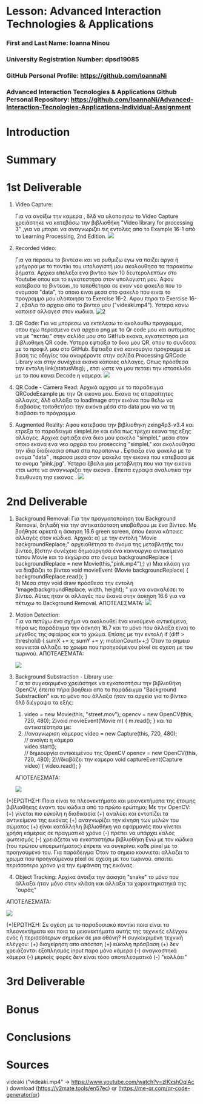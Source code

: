 # Lesson: Advanced Interaction Technologies & Applications

### First and Last Name: Ioanna Ninou
### University Registration Number: dpsd19085
### GitHub Personal Profile: https://github.com/IoannaNi
### Advanced Interaction Tecnologies & Applications Github Personal Repository: https://github.com/IoannaNi/Advanced-Interaction-Tecnologies-Applications-Individual-Assignment

# Introduction

# Summary


# 1st Deliverable
 1. Video Capture:

    Για να ανοίξω την καμερα , δλδ να υλοποιησω το Video Capture χρειάστηκε να κατεβάσω την βιβλιοθήκη "Video library for processing 3" ,για να μπορει να αναγνωριζει τις εντολες απο  το Example 16-1 από το Learning Processing, 2nd Edition. 
    ![](dpsdXXXXX/1.png)



 2. Recorded video:

    Για να περασω το βιντεακι και να ρυθμιζω εγω να παιζει αργα ή γρήγορα με το ποντίκι του υπολογιστή μου ακολουθησα τα παρακάτω βήματα. Αρχικα επελεξα ενα βιντεο των 10 δευτερολεπτων στο Youtube οπου και το εγκατεστησα στον υπολογιστη μου. Αφου  κατεβασα το βιντεακι ,το τοποθετησα σε εναν νεο φακελο που το ονομασα "data", το οποιο ειναι μεσα στο φακελο που ειναι το προγραμμα μου υλοποιησα το Exercise 16-2. Αφου πηρα το Exercise 16-2 ,εβαλα το αρχειο απο το βιντεο μου ("videaki.mp4"). 
    Υστερα κανω καποιεσ αλλαγεσ στον κωδικα. 
![2](dpsdXXXXX/2.png)



3. QR Code:
  Για να μπορεσω να εκτελεσω το ακολουθω προγραμμα, οπου εχω περασμενο ενα αρχειο png με το Qr code μου και αυτοματος να με "πετάει" στην σελίδα μου στο GitHub εκανα, εγκατεστησα μια βιβλιοθηκη QR code.
  Υστερα εφτιαξα το δικο μου QR, οπου το συνδεσα με το προφιλ μου στο GitHub. Εφτιαξα ενα καινουργιο προγραμμα με βαση τις οδηγίες του αναφέροντε στην σελίδα Processing QRCode Library και στην συνέχεια εκανα κάποιες αλλαγες. Οπως πρόσθεσα την εντολη  link(statusMsg); , ετσι ωστε να μου πεταει την ιστοσελιδα με το που κανει Decode η καμερα.
![](dpsdXXXXX/3.png)


4. QR Code - Camera Read:
  Αρχικά αρχισα με το παραδειγμα QRCodeExample με την Qr εικονα μου. Εκανα τις απαραίτητες αλλαγες, δλδ αλλάξα το loadImage στην εικόνα που θελω να διαβάσεις τοποθετήσει την εικόνα μέσα στο data μου για να τη διαβάσει το πρόγραμμα.



5. Augmented Reality:
    Αφου κατεβασα την βιβλιοθηκη zxing4p3-v3.4 και ετρεξα το παραδειγμα simpleLite και ειδα πως τρεχει εκανα της εξης αλλαγες. Αρχικα εφτιαξα ενα δικο μου φακελο "simpleL" μεσα στον οποιο εκανα ενα νεο αρχειο του proseccing "simpleL" και ακολουθησα την ιδια διαδικασια οπωσ στα παραπανω . Εφτιαξα ενα φακελο με το ονομα "data" , περασα μεσα στον φακελο την εικονa που κατεβασα με το ονομα "pink.jpg". Υστερα έβαλα μια μεταβλητη που για την εικονα ετσι ωστε να αναγνωριζει την εικονα . Επειτα εγραψα αναλυτικα την διευθυνση τησ εικονας .
![](dpsdXXXXX/Screenshot%20(6).png)

# 2nd Deliverable
 1. Background Removal:
   Για την πραγματοποίηση του Background Removal, δηλαδή για την αντικατάσταση υποβάθρου με ένα βίντεο. Με βοήθησε αρκετά η άσκηση 16.6 green screen, όπου έκανα κάποιες αλλαγές στον κώδικα. Αρχικά:
      α) με την εντολή "Movie backgroundReplace;" αρχειοθέτησα το όνομα της μεταβλητής του βίντεο, 
      β)στην συνέχεια δημιούργησα ένα καινούργιο αντικείμενο τύπου Movie και το εκχώρισα στο όνομα backgroundReplace ( backgroundReplace = new Movie(this,"pink.mp4");) 
      γ) Μια κλάση για να διαβάζει το βίντεο
         void movieEvent (Movie backgroundReplace) 
           {
              backgroundReplace.read();
            }   
      δ) Μέσα στην void draw πρόσθεσα την εντολή  "image(backgroundReplace, width, height); " για να ανακαλέσει το βίντεο. 
      Αύτες ήταν οι αλλαγές που έκανα στην άσκηση 16.6 για να πέτυχω το Background Removal.
      ΑΠΟΤΕΛΕΣΜΑΤΑ:
      ![](dpsdXXXXX/Screenshot%20(12).png)


  2. Motion Detection:   
    Για να πετύχω ένα σχήμα να ακολουθεί ένα κινούμενο αντικέιμενο, πήρα ως παράδειγμα την άσκηση 16.7 και το μόνο που άλλαξα είναι το μέγεθος της σφαίρας και το χρώμα.
    Επίσης με την εντολή 
    if (diff > threshold) 
     {   sumX += x;
         sumY += y;
        motionCount++;}
    Όταν το σημειο κουνιεται αλλαζει το χρωμα που προηγούμενου pixel σε σχεση με του τωρινού.
    ΑΠΟΤΕΛΕΣΜΑΤΑ:
    
     ![](dpsdXXXXX/2.2.png)


   3. Background Substraction - Library use:   
      Για το συγκεκριμένο χρειάστηκε να εγκαταστήσω την βιβλιοθήκη OpenCV, έπειτα πήρα βοήθεια απο το παράδειγμα "Background Substraction" και το μόνο που άλλαξα ήταν τα αρχεία για το βίντεο δλδ διέγραψα τα εξής:
        1) video = new Movie(this, "street.mov");
            opencv = new OpenCV(this, 720, 480);
         2)void movieEvent(Movie m) {
          m.read(); }
      και τα αντικατέστησα με:
       1) //αναγνωριση κάμερας 
            video = new Capture(this, 720, 480);  
          // ανοίγει η κάμερα  
            video.start();  
          // δημιουργία αντικειμένου της OpenCV
            opencv = new OpenCV(this, 720, 480); 
        2)//διαβάζει την καμερα 
           void captureEvent(Capture video) {
           video.read(); }
       
       ΑΠΟΤΕΛΕΣΜΑΤΑ:

       ![](dpsdXXXXX/2.3.png)


   (*)ΕΡΩΤΗΣΗ:
   Ποια είναι τα πλεονεκτήματα και μειονεκτήματα της έτοιμης βιβλιοθήκης έναντι του κώδικα από το πρώτο ερώτημα;
      Με την OpenCV:
       (+) γίνεται πιο εύκολη η διαδικασία
       (+) αναλύει και εντοπίζει τα αντικείμενα της εικόνας 
       (+) αναγνωρίζει την κίνηση των μελών του σώματος 
       (+) είναι κατάλληλη βιβλιοθήκη για εφαρμογές που γίνεται χρήση κάμερας σε πραγματικό χρόνο
       (-) πρέπει να υπάρχει καλός φωτεισμός
       (-) χρειάζεται να εγκαταστήσω βιβλιοθήκη
      Ενώ με τον κώδικα (του πρώτου υποερωτήματος) έπρεπε να συγκρίνει καθε pixel με το προηγούμενό του. Για παράδειγμα  Όταν το σημειο κουνιεται αλλαζει το χρωμα που προηγούμενου pixel σε σχεση με του τωρινού.
      απαιτει περισσοτερο χρονο για την εμφάνιση της εικόνας.  
    
 4. Object Tracking:
    Αρχίκα άνοιξα την άσκηση "snake" το μόνο που άλλαξα ήταν μόνο στην κλάση και άλλαξα τα χαρακτηριστηκά της "ουράς" 

 ΑΠΟΤΕΛΕΣΜΑΤΑ:

![](dpsdXXXXX/2.4.png)


 (*)ΕΡΩΤΗΣΗ:
  Σε σχέση με το παραδοσιακό ποντίκι ποια είναι τα πλεονεκτήματα και ποια τα μειονεκτήματα αυτής της τεχνικής ελέγχου ενός ή περισσότερων σημείων σε μια οθόνη?
   Η συγκεκριμένη τεχνική ελέγχου:
   (+) διαχείρηση απο απόστση
   (+) εύκολη πρόσβαση 
   (+) δεν χρειάζονται εξοπλησμός input παρα μόνο κάμερα
   (-) αναγκαστηκά κάμερα
   (-) μερικές φορές δεν είναι τόσο αποτελεσματικό
   (-) "κολλάει"


# 3rd Deliverable 


# Bonus 


# Conclusions


# Sources
videaki ("videaki.mp4" -> https://www.youtube.com/watch?v=zIKxshOqlAc )
download (https://y2mate.tools/en57ec)
qr (https://me-qr.com/qr-code-generator/qr)